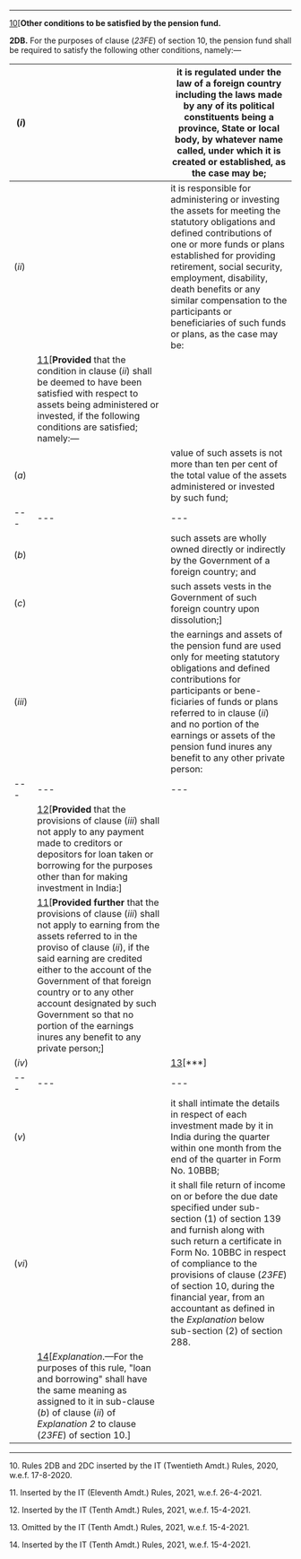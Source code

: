 ****

[10](javascript:ShowFootnote\('fn10'\);)[**Other conditions to be satisfied by the pension fund.**

**2DB.** For the purposes of clause (_23FE_) of section 10, the pension fund shall be required to satisfy the following other conditions, namely:—

(_i_)|  |  it is regulated under the law of a foreign country including the laws made by any of its political constituents being a province, State or local body, by whatever name called, under which it is created or established, as the case may be;  
---|---|---  
(_ii_)|  |  it is responsible for administering or investing the assets for meeting the statutory obligations and defined contributions of one or more funds or plans established for providing retirement, social security, employment, disability, death benefits or any similar compensation to the participants or beneficiaries of such funds or plans, as the case may be:  
|  | [11](javascript:ShowFootnote\('fn11'\);)[**Provided** that the condition in clause (_ii_) shall be deemed to have been satisfied with respect to assets being administered or invested, if the following conditions are satisfied; namely:—  
(_a_)|  |  value of such assets is not more than ten per cent of the total value of the assets administered or invested by such fund;  
---|---|---  
(_b_)|  |  such assets are wholly owned directly or indirectly by the Government of a foreign country; and  
(_c_)|  |  such assets vests in the Government of such foreign country upon dissolution;]  
(_iii_)|  |  the earnings and assets of the pension fund are used only for meeting statutory obligations and defined contributions for participants or bene-ficiaries of funds or plans referred to in clause (_ii_) and no portion of the earnings or assets of the pension fund inures any benefit to any other private person:  
---|---|---  
|  | [12](javascript:ShowFootnote\('fn12'\);)[**Provided** that the provisions of clause (_iii_) shall not apply to any payment made to creditors or depositors for loan taken or borrowing for the purposes other than for making investment in India:]  
|  | [11](javascript:ShowFootnote\('fn11'\);)[**Provided further** that the provisions of clause (_iii_) shall not apply to earning from the assets referred to in the proviso of clause (_ii_), if the said earning are credited either to the account of the Government of that foreign country or to any other account designated by such Government so that no portion of the earnings inures any benefit to any private person;]  
(_iv_) |  | [13](javascript:ShowFootnote\('fn13'\);)[***]  
---|---|---  
(_v_)|  |  it shall intimate the details in respect of each investment made by it in India during the quarter within one month from the end of the quarter in Form No. 10BBB;  
(_vi_)|  | it shall file return of income on or before the due date specified under sub-section (1) of section 139 and furnish along with such return a certificate in Form No. 10BBC in respect of compliance to the provisions of clause (_23FE_) of section 10, during the financial year, from an accountant as defined in the _Explanation_ below sub-section (2) of section 288.  
|  | [14](javascript:ShowFootnote\('fn14'\);)[_Explanation_.—For the purposes of this rule, "loan and borrowing" shall have the same meaning as assigned to it in sub-clause (_b_) of clause (_ii_) of _Explanation 2_ to clause (_23FE_) of section 10.]  
  
* * *

10\. Rules 2DB and 2DC inserted by the IT (Twentieth Amdt.) Rules, 2020, w.e.f. 17-8-2020.

11\. Inserted by the IT (Eleventh Amdt.) Rules, 2021, w.e.f. 26-4-2021.

12\. Inserted by the IT (Tenth Amdt.) Rules, 2021, w.e.f. 15-4-2021.

13\. Omitted by the IT (Tenth Amdt.) Rules, 2021, w.e.f. 15-4-2021.

14\. Inserted by the IT (Tenth Amdt.) Rules, 2021, w.e.f. 15-4-2021.